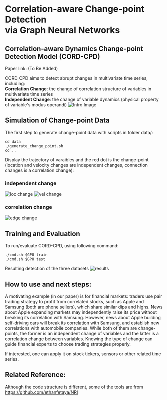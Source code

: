 # Correlation-aware Change-point Detection <br> via Graph Neural Networks 
## Correlation-aware Dynamics Change-point Detection Model (CORD-CPD)
Paper link: (To Be Added)

CORD_CPD aims to detect abrupt changes in multivariate time series, including:  
**Correlation Change**: the change of correlation structure of variables in multivariate time series  
**Independent Change**: the change of variable dynamics (physical property of variable's modus operandi)
![Intro Image](../master/gitImage/example.png)

## Simulation of Change-point Data
The first step to generate change-point data with scripts in folder data/:
```
cd data
./generate_change_point.sh
cd ..
```
Display the trajectory of varaibles and the red dot is the change-point (location and velocity changes are independent changes, connection changes is a correlation change): 
### independent change
![loc change](../master/gitImage/syn_loc.png)
![vel change](../master/gitImage/syn_vel.png)
### correlation change
![edge change](../master/gitImage/syn_edge.png)

## Training and Evaluation
To run/evaluate CORD-CPD, using following command:
```
./cmd.sh $GPU train
./cmd.sh $GPU test
```

Resulting detection of the three datasets
![results](../master/gitImage/result_plotting.png)

## How to use and next steps:
A motivating example (in our paper) is for financial markets: traders use pair trading strategy to profit from correlated stocks, such as Apple and Samsung (both are phone sellers), which share similar dips and highs. News about Apple expanding markets may independently raise its price without breaking its correlation with Samsung. However, news about Apple building self-driving cars will break its correlation with Samsung, and establish new correlations with automobile companies. While both of them are change-points, the former is an independent change of variables and the latter is a correlation change between variables. Knowing the type of change can guide financial experts to choose trading strategies properly.  

If interested, one can apply it on stock tickers, sensors or other related time series.

## Related Reference:

Although the code structure is different, some of the tools are from
https://github.com/ethanfetaya/NRI
